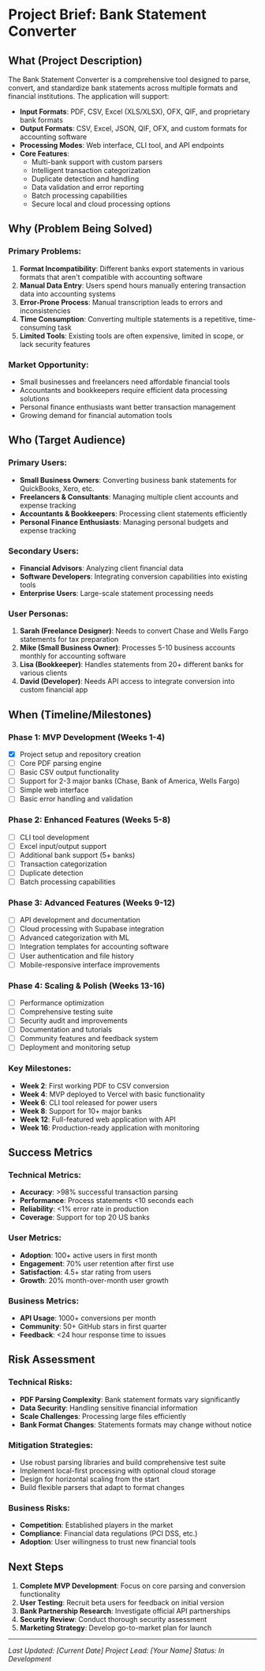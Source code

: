 # Project Brief: Bank Statement Converter

## What (Project Description)

The Bank Statement Converter is a comprehensive tool designed to parse, convert, and standardize bank statements across multiple formats and financial institutions. The application will support:

- **Input Formats**: PDF, CSV, Excel (XLS/XLSX), OFX, QIF, and proprietary bank formats
- **Output Formats**: CSV, Excel, JSON, QIF, OFX, and custom formats for accounting software
- **Processing Modes**: Web interface, CLI tool, and API endpoints
- **Core Features**:
  - Multi-bank support with custom parsers
  - Intelligent transaction categorization
  - Duplicate detection and handling
  - Data validation and error reporting
  - Batch processing capabilities
  - Secure local and cloud processing options

## Why (Problem Being Solved)

### Primary Problems:
1. **Format Incompatibility**: Different banks export statements in various formats that aren't compatible with accounting software
2. **Manual Data Entry**: Users spend hours manually entering transaction data into accounting systems
3. **Error-Prone Process**: Manual transcription leads to errors and inconsistencies
4. **Time Consumption**: Converting multiple statements is a repetitive, time-consuming task
5. **Limited Tools**: Existing tools are often expensive, limited in scope, or lack security features

### Market Opportunity:
- Small businesses and freelancers need affordable financial tools
- Accountants and bookkeepers require efficient data processing solutions
- Personal finance enthusiasts want better transaction management
- Growing demand for financial automation tools

## Who (Target Audience)

### Primary Users:
- **Small Business Owners**: Converting business bank statements for QuickBooks, Xero, etc.
- **Freelancers & Consultants**: Managing multiple client accounts and expense tracking
- **Accountants & Bookkeepers**: Processing client statements efficiently
- **Personal Finance Enthusiasts**: Managing personal budgets and expense tracking

### Secondary Users:
- **Financial Advisors**: Analyzing client financial data
- **Software Developers**: Integrating conversion capabilities into existing tools
- **Enterprise Users**: Large-scale statement processing needs

### User Personas:
1. **Sarah (Freelance Designer)**: Needs to convert Chase and Wells Fargo statements for tax preparation
2. **Mike (Small Business Owner)**: Processes 5-10 business accounts monthly for accounting software
3. **Lisa (Bookkeeper)**: Handles statements from 20+ different banks for various clients
4. **David (Developer)**: Needs API access to integrate conversion into custom financial app

## When (Timeline/Milestones)

### Phase 1: MVP Development (Weeks 1-4)
- [x] Project setup and repository creation
- [ ] Core PDF parsing engine
- [ ] Basic CSV output functionality
- [ ] Support for 2-3 major banks (Chase, Bank of America, Wells Fargo)
- [ ] Simple web interface
- [ ] Basic error handling and validation

### Phase 2: Enhanced Features (Weeks 5-8)
- [ ] CLI tool development
- [ ] Excel input/output support
- [ ] Additional bank support (5+ banks)
- [ ] Transaction categorization
- [ ] Duplicate detection
- [ ] Batch processing capabilities

### Phase 3: Advanced Features (Weeks 9-12)
- [ ] API development and documentation
- [ ] Cloud processing with Supabase integration
- [ ] Advanced categorization with ML
- [ ] Integration templates for accounting software
- [ ] User authentication and file history
- [ ] Mobile-responsive interface improvements

### Phase 4: Scaling & Polish (Weeks 13-16)
- [ ] Performance optimization
- [ ] Comprehensive testing suite
- [ ] Security audit and improvements
- [ ] Documentation and tutorials
- [ ] Community features and feedback system
- [ ] Deployment and monitoring setup

### Key Milestones:
- **Week 2**: First working PDF to CSV conversion
- **Week 4**: MVP deployed to Vercel with basic functionality
- **Week 6**: CLI tool released for power users
- **Week 8**: Support for 10+ major banks
- **Week 12**: Full-featured web application with API
- **Week 16**: Production-ready application with monitoring

## Success Metrics

### Technical Metrics:
- **Accuracy**: >98% successful transaction parsing
- **Performance**: Process statements <10 seconds each
- **Reliability**: <1% error rate in production
- **Coverage**: Support for top 20 US banks

### User Metrics:
- **Adoption**: 100+ active users in first month
- **Engagement**: 70% user retention after first use
- **Satisfaction**: 4.5+ star rating from users
- **Growth**: 20% month-over-month user growth

### Business Metrics:
- **API Usage**: 1000+ conversions per month
- **Community**: 50+ GitHub stars in first quarter
- **Feedback**: <24 hour response time to issues

## Risk Assessment

### Technical Risks:
- **PDF Parsing Complexity**: Bank statement formats vary significantly
- **Data Security**: Handling sensitive financial information
- **Scale Challenges**: Processing large files efficiently
- **Bank Format Changes**: Statements formats may change without notice

### Mitigation Strategies:
- Use robust parsing libraries and build comprehensive test suite
- Implement local-first processing with optional cloud storage
- Design for horizontal scaling from the start
- Build flexible parsers that adapt to format changes

### Business Risks:
- **Competition**: Established players in the market
- **Compliance**: Financial data regulations (PCI DSS, etc.)
- **Adoption**: User willingness to trust new financial tools

## Next Steps

1. **Complete MVP Development**: Focus on core parsing and conversion functionality
2. **User Testing**: Recruit beta users for feedback on initial version
3. **Bank Partnership Research**: Investigate official API partnerships
4. **Security Review**: Conduct thorough security assessment
5. **Marketing Strategy**: Develop go-to-market plan for launch

---

*Last Updated: [Current Date]*
*Project Lead: [Your Name]*
*Status: In Development*